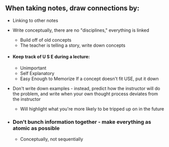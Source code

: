 
## When taking notes, draw connections by:
- Linking to other notes
- Write conceptually, there are no "disciplines," everything is linked
	- Build off of old concepts
	- The teacher is telling a story, write down concepts
- #### Keep track of U S E during a lecture:
	- Unimportant
	- Self Explanatory
	- Easy Enough to Memorize
If a concept doesn't fit USE, put it down

- Don't write down examples - instead, predict how the instructor will do the problem, and write when your own thought process deviates from the instructor
	- Will highlight what you're more likely to be tripped up on in the future 

- ### Don't bunch information together - make everything as atomic as possible
	- Conceptually, not sequentially






